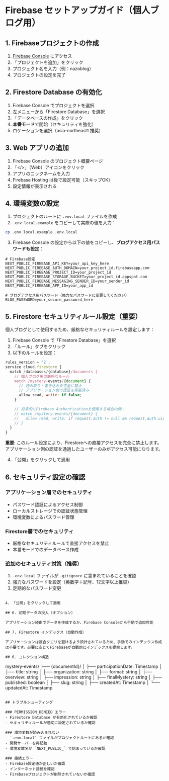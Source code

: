 # Firebase セットアップガイド（個人ブログ用）

## 1. Firebaseプロジェクトの作成

1. [Firebase Console](https://console.firebase.google.com/) にアクセス
2. 「プロジェクトを追加」をクリック
3. プロジェクト名を入力（例：nazoblog）
4. プロジェクトの設定を完了

## 2. Firestore Database の有効化

1. Firebase Console でプロジェクトを選択
2. 左メニューから「Firestore Database」を選択
3. 「データベースの作成」をクリック
4. **本番モード**で開始（セキュリティを強化）
5. ロケーションを選択（asia-northeast1 推奨）

## 3. Web アプリの追加

1. Firebase Console のプロジェクト概要ページ
2. 「</>」（Web）アイコンをクリック
3. アプリのニックネームを入力
4. Firebase Hosting は後で設定可能（スキップOK）
5. 設定情報が表示される

## 4. 環境変数の設定

1. プロジェクトのルートに `.env.local` ファイルを作成
2. `.env.local.example` をコピーして実際の値を入力：

```bash
cp .env.local.example .env.local
```

3. Firebase Console の設定から以下の値をコピーし、**ブログアクセス用パスワードも設定**：

```env
# Firebase設定
NEXT_PUBLIC_FIREBASE_API_KEY=your_api_key_here
NEXT_PUBLIC_FIREBASE_AUTH_DOMAIN=your_project_id.firebaseapp.com
NEXT_PUBLIC_FIREBASE_PROJECT_ID=your_project_id
NEXT_PUBLIC_FIREBASE_STORAGE_BUCKET=your_project_id.appspot.com
NEXT_PUBLIC_FIREBASE_MESSAGING_SENDER_ID=your_sender_id
NEXT_PUBLIC_FIREBASE_APP_ID=your_app_id

# ブログアクセス用パスワード（強力なパスワードに変更してください）
BLOG_PASSWORD=your_secure_password_here
```

## 5. Firestore セキュリティルール設定（重要）

個人ブログとして使用するため、厳格なセキュリティルールを設定します：

1. Firebase Console で「Firestore Database」を選択
2. 「ルール」タブをクリック
3. 以下のルールを設定：

```javascript
rules_version = '2';
service cloud.firestore {
  match /databases/{database}/documents {
    // 個人ブログ用の厳格なルール
    match /mystery-events/{document} {
      // 読み取り・書き込みを完全に禁止
      // アプリケーション側で認証を実装済み
      allow read, write: if false;
    }
    
    // 将来的にFirebase Authenticationを使用する場合の例：
    // match /mystery-events/{document} {
    //   allow read, write: if request.auth != null && request.auth.uid == 'your-user-id';
    // }
  }
}
```

**重要**: このルール設定により、Firestoreへの直接アクセスを完全に禁止します。アプリケーション側の認証を通過したユーザーのみがアクセス可能になります。

4. 「公開」をクリックして適用

## 6. セキュリティ設定の確認

### アプリケーション層でのセキュリティ
- パスワード認証によるアクセス制御
- ローカルストレージでの認証状態管理
- 環境変数によるパスワード管理

### Firestore層でのセキュリティ  
- 厳格なセキュリティルールで直接アクセスを禁止
- 本番モードでのデータベース作成

### 追加のセキュリティ対策（推奨）
1. `.env.local` ファイルが `.gitignore` に含まれていることを確認
2. 強力なパスワードを設定（英数字＋記号、12文字以上推奨）
3. 定期的なパスワード変更
```

4. 「公開」をクリックして適用

## 6. 初期データの投入（オプション）

アプリケーション経由でデータを作成するか、Firebase Consoleから手動で追加可能

## 7. Firestore インデックス（自動作成）

アプリケーションは複合クエリを避けるよう設計されているため、手動でのインデックス作成は不要です。必要に応じてFirebaseが自動的にインデックスを提案します。

## 6. コレクション構造

```
mystery-events/
  ├── {documentId}/
  │   ├── participationDate: Timestamp
  │   ├── title: string
  │   ├── organization: string
  │   ├── format: string
  │   ├── overview: string
  │   ├── impression: string
  │   ├── finalMystery: string
  │   ├── published: boolean
  │   ├── slug: string
  │   ├── createdAt: Timestamp
  │   └── updatedAt: Timestamp
```

## トラブルシューティング

### PERMISSION_DENIED エラー
- Firestore Database が有効化されているか確認
- セキュリティルールが適切に設定されているか確認

### 環境変数が読み込まれない
- `.env.local` ファイルがプロジェクトルートにあるか確認
- 開発サーバーを再起動
- 環境変数名が `NEXT_PUBLIC_` で始まっているか確認

### 接続エラー
- Firebase設定値が正しいか確認
- インターネット接続を確認
- Firebaseプロジェクトが削除されていないか確認
